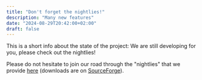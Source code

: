 ```yaml
---
title: "Don't forget the nightlies!"
description: "Many new features"
date: "2024-08-29T20:42:00+02:00"
draft: false
---
```

This is a short info about the state of the project: We are still developing for you, please check out the nightlies!
<!--more-->

Please do not hesitate to join our road through the "nightlies" that we provide [here](https://forums.codeblocks.org/index.php/board,20.0.html) (downloads are on [SourceForge](https://sourceforge.net/projects/codeblocks/files/Binaries/Nightlies/)).
